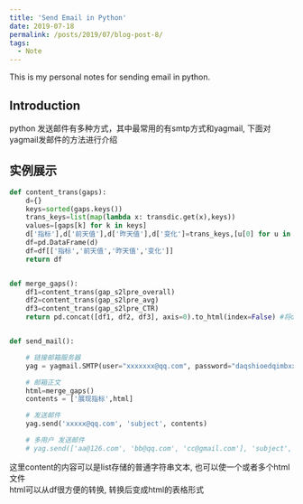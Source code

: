```yaml
---
title: 'Send Email in Python'
date: 2019-07-18
permalink: /posts/2019/07/blog-post-8/
tags:
  - Note
---
```


This is my personal notes for sending email in python.


Introduction
------
python 发送邮件有多种方式，其中最常用的有smtp方式和yagmail, 下面对yagmail发邮件的方法进行介绍  



实例展示
------

```python
def content_trans(gaps):
    d={}
    keys=sorted(gaps.keys())
    trans_keys=list(map(lambda x: transdic.get(x),keys))
    values=[gaps[k] for k in keys]
    d['指标'],d['前天值'],d['昨天值'],d['变化']=trans_keys,[u[0] for u in values],[u[1] for u in values],[u[2] for u in values]
    df=pd.DataFrame(d)
    df=df[['指标','前天值','昨天值','变化']]
    return df


def merge_gaps():
    df1=content_trans(gap_s2lpre_overall)
    df2=content_trans(gap_s2lpre_avg)
    df3=content_trans(gap_s2lpre_CTR)
    return pd.concat([df1, df2, df3], axis=0).to_html(index=False) #将df转成html


def send_mail():

    # 链接邮箱服务器
    yag = yagmail.SMTP(user="xxxxxxx@qq.com", password="daqshioedqimbxxx", host='smtp.qq.com') #注意这里的password不是QQ密码，而是开启smpt服务后获得的授权码

    # 邮箱正文
    html=merge_gaps()
    contents = ['展现指标',html]

    # 发送邮件
    yag.send('xxxxx@qq.com', 'subject', contents)

    # 多用户 发送邮件
    # yag.send(['aa@126.com', 'bb@qq.com', 'cc@gmail.com'], 'subject', contents)

```  
这里content的内容可以是list存储的普通字符串文本, 也可以使一个或者多个html文件  
html可以从df很方便的转换, 转换后变成html的表格形式